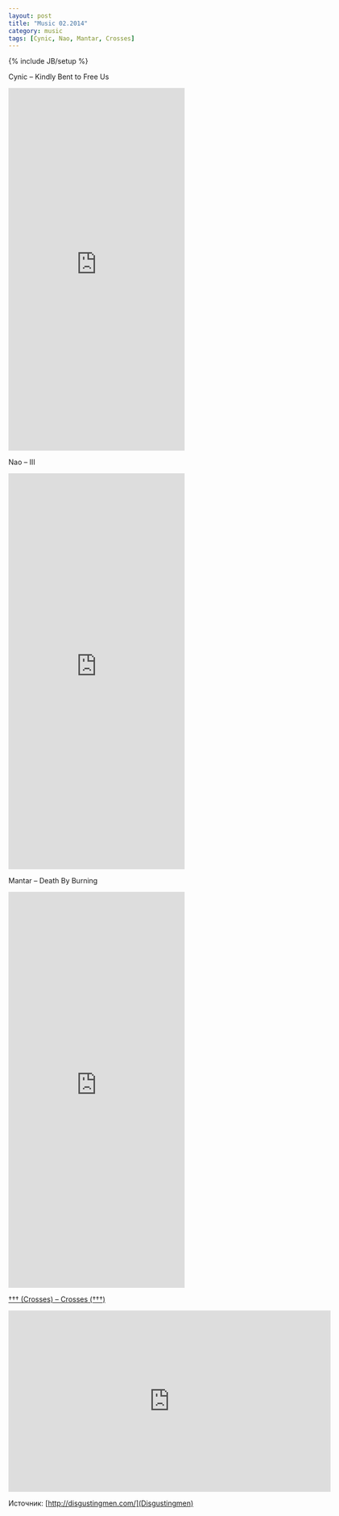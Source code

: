 ```yaml
---
layout: post
title: "Music 02.2014"
category: music
tags: [Cynic, Nao, Mantar, Crosses]
---
```

{% include JB/setup %}

Cynic – Kindly Bent to Free Us

<iframe src='http://bandcamp.com/EmbeddedPlayer/album=1127694007/size=large/bgcol=ffffff/linkcol=0687f5/transparent=true/' style='border: 0; width: 350px; height: 720px;'><a href='http://cyniconline.bandcamp.com/album/kindly-bent-to-free-us-2'>Kindly Bent to Free Us by Cynic</a></iframe>

Nao – III

<iframe src='http://bandcamp.com/EmbeddedPlayer/album=3567446084/size=large/bgcol=ffffff/linkcol=0687f5/transparent=true/' style='border: 0; width: 350px; height: 786px;'><a href='http://ant-zen.bandcamp.com/album/iii'>III by näo</a></iframe>

Mantar – Death By Burning

<iframe src='http://bandcamp.com/EmbeddedPlayer/album=3583606015/size=large/bgcol=ffffff/linkcol=0687f5/transparent=true/' style='border: 0; width: 350px; height: 786px;'><a href='http://mantar.bandcamp.com/album/death-by-burning'>death by burning by mantar</a></iframe>

[††† (Crosses) – Crosses (†††)](http://crossesmusic.com/)

<div class="video-container">
	<iframe frameborder="0" width="640" height="360" src="https://www.youtube.com/embed/QBN-1Q0_Fiw">        </iframe>
</div>



Источник: [http://disgustingmen.com/](Disgustingmen)
	